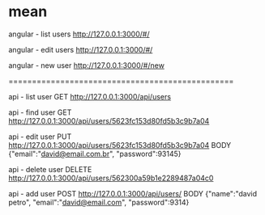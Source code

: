 # mean

angular - list users
http://127.0.0.1:3000/#/

angular - edit users
http://127.0.0.1:3000/#/

angular - new user
http://127.0.0.1:3000/#/new

================================================

api - list user
GET http://127.0.0.1:3000/api/users

api - find user
GET http://127.0.0.1:3000/api/users/5623fc153d80fd5b3c9b7a04

api - edit user
PUT http://127.0.0.1:3000/api/users/5623fc153d80fd5b3c9b7a04
BODY {"email":"david@email.com.br", "password":93145}

api - delete user
DELETE http://127.0.0.1:3000/api/users/562300a59b1e2289487a04c0

api - add user
POST http://127.0.0.1:3000/api/users/
BODY {"name":"david petro", "email":"david@email.com", "password":9314}
